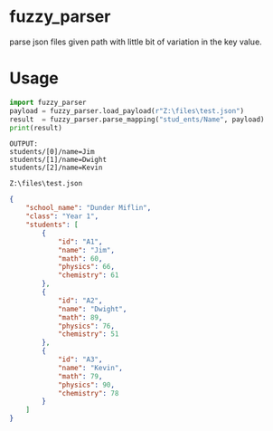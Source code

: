 # fuzzy_parser
parse json files given path with little bit of variation in the key value.

# Usage
```python
import fuzzy_parser
payload = fuzzy_parser.load_payload(r"Z:\files\test.json")
result  = fuzzy_parser.parse_mapping("stud_ents/Name", payload)
print(result)
```
```
OUTPUT:
students/[0]/name=Jim
students/[1]/name=Dwight
students/[2]/name=Kevin
```

`Z:\files\test.json`
```json
{
    "school_name": "Dunder Miflin",
    "class": "Year 1",
    "students": [
        {
            "id": "A1",
            "name": "Jim",
            "math": 60,
            "physics": 66,
            "chemistry": 61
        },
        {
            "id": "A2",
            "name": "Dwight",
            "math": 89,
            "physics": 76,
            "chemistry": 51
        },
        {
            "id": "A3",
            "name": "Kevin",
            "math": 79,
            "physics": 90,
            "chemistry": 78
        }
    ]
}
```
